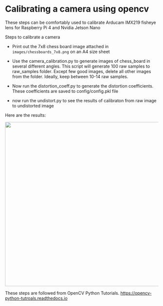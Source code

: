 # Calibrating a camera using opencv

These steps can be comfortably used to calibrate Arducam IMX219 fisheye lens for Raspberry Pi 4 and Nvidia Jetson Nano

Steps to calibrate a camera

* Print out the 7x8 chess board image attached in `images/chessboards_7x8.png` on an A4 size sheet

* Use the camera_calibration.py to generate images of chess_board in several different angles.
This script will generate 100 raw samples to raw_samples folder. Except few good images, delete all other images from the folder.
Ideally, keep between 10-14 raw samples. 

* Now run the distortion_coeff.py to generate the distortion coefficients. These coefficients are saved to config/config.pkl file
* now run the undistort.py to see the results of calibraton from raw image to undistorted image

Here are the results:

<img src="figures/predict.png" width="540">


These steps are followed from OpenCV Python Tutorials. https://opencv-python-tutroals.readthedocs.io
